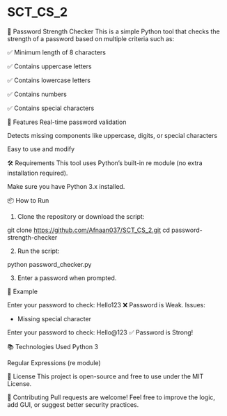 # SCT_CS_2

🔐 Password Strength Checker
This is a simple Python tool that checks the strength of a password based on multiple criteria such as:

✅ Minimum length of 8 characters

✅ Contains uppercase letters

✅ Contains lowercase letters

✅ Contains numbers

✅ Contains special characters

🚀 Features
Real-time password validation

Detects missing components like uppercase, digits, or special characters

Easy to use and modify

🛠️ Requirements
This tool uses Python’s built-in re module (no extra installation required).

Make sure you have Python 3.x installed.

📦 How to Run
1. Clone the repository or download the script:

git clone https://github.com/Afnaan037/SCT_CS_2.git
cd password-strength-checker

2. Run the script:

python password_checker.py

3. Enter a password when prompted.

📄 Example

Enter your password to check: Hello123
❌ Password is Weak. Issues:
 - Missing special character

Enter your password to check: Hello@123
✅ Password is Strong!


📚 Technologies Used
Python 3

Regular Expressions (re module)

📌 License
This project is open-source and free to use under the MIT License.

🤝 Contributing
Pull requests are welcome! Feel free to improve the logic, add GUI, or suggest better security practices.

